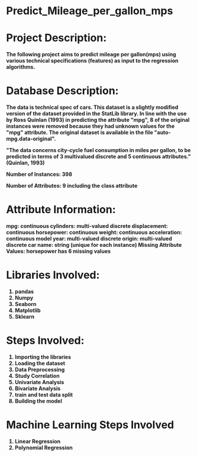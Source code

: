 # Predict_Mileage_per_gallon_mps<b/>
# Project Description:<b/>
The following project aims to predict mileage per gallon(mps) using various technical specifications (features) as input to the regression algorithms.

# Database Description:
The data is technical spec of cars. This dataset is a slightly modified version of the dataset provided in the StatLib library. In line with the use by Ross Quinlan (1993) in predicting the attribute "mpg", 8 of the original instances were removed because they had unknown values for the "mpg" attribute. The original dataset is available in the file "auto-mpg.data-original".

"The data concerns city-cycle fuel consumption in miles per gallon, to be predicted in terms of 3 multivalued discrete and 5 continuous attributes." (Quinlan, 1993)

Number of Instances: 398

Number of Attributes: 9 including the class attribute

# Attribute Information:
mpg: continuous cylinders: multi-valued discrete displacement: continuous horsepower: continuous weight: continuous acceleration: continuous model year: multi-valued discrete origin: multi-valued discrete car name: string (unique for each instance) Missing Attribute Values: horsepower has 6 missing values

# Libraries Involved:<b/>
1. pandas<b/>
2. Numpy<b/>
3. Seaborn<b/>
4. Matplotlib<b/>
5. Sklearn<b/>
# Steps Involved:<b/>
1. Importing the libraries<b/>
2. Loading the dataset<b/>
3. Data Preprocessing<b/>
4. Study Correlation<b/>
5. Univariate Analysis<b/>
6. Bivariate Analysis<b/>
7. train and test data split<b/>
8. Building the model<b/>
# Machine Learning Steps Involved<b/>
1. Linear Regression<b/>
2. Polynomial Regression<b/>
